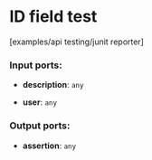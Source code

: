 # ID field test

[examples/api testing/junit reporter]

### Input ports:

* __description__: `any`


* __user__: `any`


### Output ports:

* __assertion__: `any`


